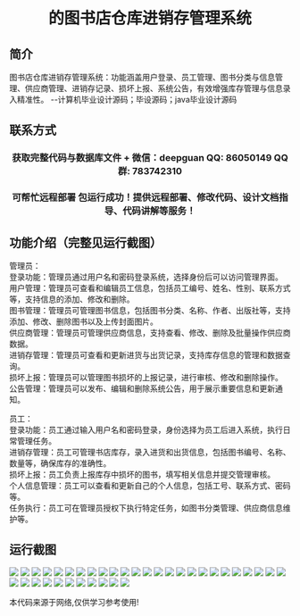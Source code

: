 <p><h1 align="center">的图书店仓库进销存管理系统</h1></p>

## 简介
图书店仓库进销存管理系统：功能涵盖用户登录、员工管理、图书分类与信息管理、供应商管理、进销存记录、损坏上报、系统公告，有效增强库存管理与信息录入精准性。    --计算机毕业设计源码；毕设源码；java毕业设计源码


## 联系方式
<p><h3 align="center">获取完整代码与数据库文件 + 微信：deepguan QQ: 86050149 QQ群: 783742310</h3></p>
<p><h3 align="center">可帮忙远程部署 包运行成功！提供远程部署、修改代码、设计文档指导、代码讲解等服务！</h3></p>

## 功能介绍（完整见运行截图）
管理员：  
登录功能：管理员通过用户名和密码登录系统，选择身份后可以访问管理界面。  
用户管理：管理员可查看和编辑员工信息，包括员工编号、姓名、性别、联系方式等，支持信息的添加、修改和删除。  
图书管理：管理员可管理图书信息，包括图书分类、名称、作者、出版社等，支持添加、修改、删除图书以及上传封面图片。  
供应商管理：管理员可管理供应商信息，支持查看、修改、删除及批量操作供应商数据。  
进销存管理：管理员可查看和更新进货与出货记录，支持库存信息的管理和数据查询。  
损坏上报：管理员可以管理图书损坏的上报记录，进行审核、修改和删除操作。  
公告管理：管理员可以发布、编辑和删除系统公告，用于展示重要信息和更新通知。

员工：  
登录功能：员工通过输入用户名和密码登录，身份选择为员工后进入系统，执行日常管理任务。  
进销存管理：员工可管理书店库存，录入进货和出货信息，包括图书编号、名称、数量等，确保库存的准确性。  
损坏上报：员工负责上报库存中损坏的图书，填写相关信息并提交管理审核。  
个人信息管理：员工可以查看和更新自己的个人信息，包括工号、联系方式、密码等。  
任务执行：员工可在管理员授权下执行特定任务，如图书分类管理、供应商信息维护等。


## 运行截图
![](img/001.jpg)
![](img/002.jpg)
![](img/003.jpg)
![](img/004.jpg)
![](img/005.jpg)
![](img/006.jpg)
![](img/007.jpg)
![](img/008.jpg)
![](img/009.jpg)
![](img/010.jpg)
![](img/011.jpg)
![](img/012.jpg)
![](img/013.jpg)
![](img/014.jpg)
![](img/015.jpg)
![](img/016.jpg)
![](img/017.jpg)
![](img/018.jpg)
![](img/019.jpg)
![](img/020.jpg)
![](img/021.jpg)
![](img/022.jpg)
![](img/023.jpg)
![](img/024.jpg)
![](img/025.jpg)
![](img/026.jpg)
![](img/027.jpg)
![](img/028.jpg)
![](img/029.jpg)
![](img/030.jpg)
![](img/031.jpg)
![](img/032.jpg)
![](img/033.jpg)
![](img/034.jpg)
![](img/035.jpg)
![](img/036.jpg)

<p>本代码来源于网络,仅供学习参考使用!</p>
